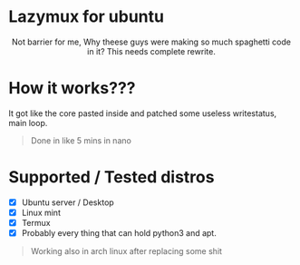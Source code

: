 # Lazymux for ubuntu
<p align="center">Not barrier for me, Why theese guys were making so much spaghetti code in it? This needs complete rewrite.</p>

# How it works???

It got like the core pasted inside and patched some useless writestatus, main loop.

> Done in like 5 mins in nano

# Supported / Tested distros

- [x] Ubuntu server / Desktop
- [x] Linux mint
- [x] Termux
- [x] Probably every thing that can hold python3 and apt.

> Working also in arch linux after replacing some shit
